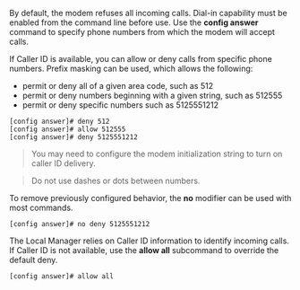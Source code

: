 <!-- 5.4 -->

By default, the modem refuses all incoming calls. Dial-in capability must be enabled from the command line before use. Use the **config answer** command to specify phone numbers from which the modem will accept calls.

If Caller ID is available, you can allow or deny calls from specific phone numbers. Prefix masking can be used, which allows the following:

- permit or deny all of a given area code, such as 512
- permit or deny numbers beginning with a given string, such as 512555
- permit or deny specific numbers such as 5125551212

```
[config answer]# deny 512
[config answer]# allow 512555
[config answer]# deny 5125551212
```

> You may need to configure the modem initialization string to turn on caller ID delivery.

> Do not use dashes or dots between numbers.

To remove previously configured behavior, the **no** modifier can be used with most commands.

```
[config answer]# no deny 5125551212
```

The Local Manager relies on Caller ID information to identify incoming calls. If Caller ID is not available, use the **allow all** subcommand to override the default deny.

```
[config answer]# allow all
```